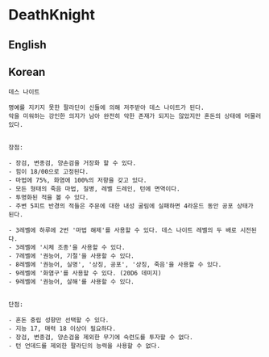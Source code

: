 # DeathKnight

## English

## Korean

    데스 나이트

    명예를 지키지 못한 팔라딘이 신들에 의해 저주받아 데스 나이트가 된다.
    악을 미워하는 강인한 의지가 남아 완전히 악한 존재가 되지는 않았지만 혼돈의 상태에 머물러 있다.


    장점:

    - 장검, 변종검, 양손검을 거장화 할 수 있다.
    - 힘이 18/00으로 고정된다.
    - 마법에 75%, 화염에 100%의 저항을 갖고 있다.
    - 모든 형태의 죽음 마법, 질병, 레벨 드레인, 턴에 면역이다.
    - 투명화된 적을 볼 수 있다.
    - 주변 5피트 반경의 적들은 주문에 대한 내성 굴림에 실패하면 4라운드 동안 공포 상태가 된다.

    - 3레벨에 하루에 2번 '마법 해제'를 사용할 수 있다. 데스 나이트 레벨의 두 배로 시전된다.
    - 3레벨에 '시체 조종'을 사용할 수 있다.
    - 7레벨에 '권능어, 기절'을 사용할 수 있다.
    - 8레벨에 '권능어, 실명', '상징, 공포', '상징, 죽음'을 사용할 수 있다.
    - 9레벨에 '화염구'를 사용할 수 있다. (20D6 데미지)
    - 9레벨에 '권능어, 살해'를 사용할 수 있다.


    단점:

    - 혼돈 중립 성향만 선택할 수 있다. 
    - 지능 17, 매력 18 이상이 필요하다.
    - 장검, 변종검, 양손검을 제외한 무기에 숙련도를 투자할 수 없다.
    - 턴 언데드를 제외한 팔라딘의 능력을 사용할 수 없다.